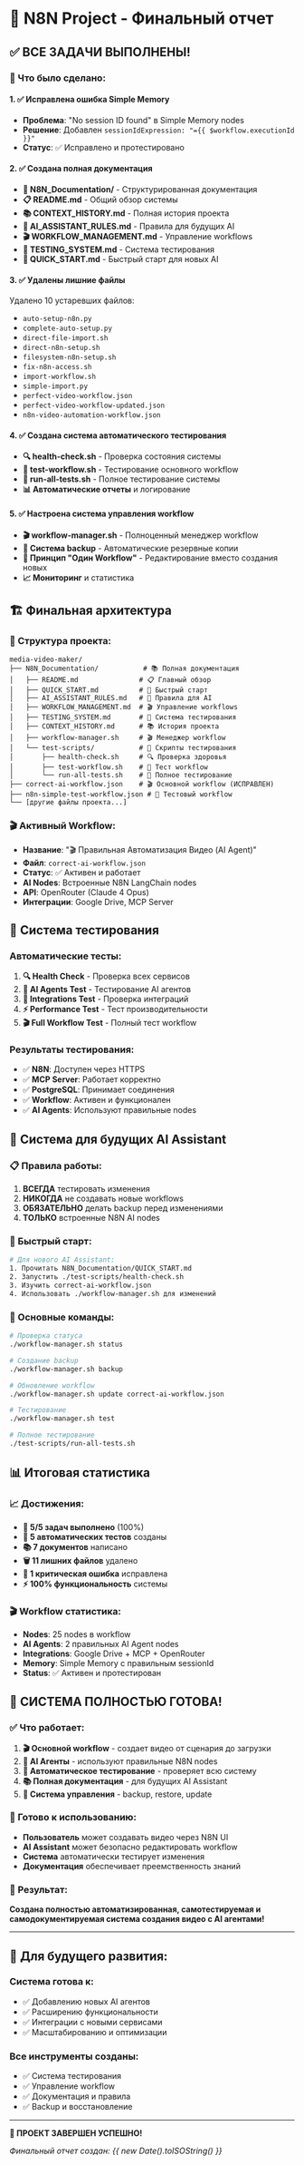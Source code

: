 # 🎉 N8N Project - Финальный отчет

## ✅ ВСЕ ЗАДАЧИ ВЫПОЛНЕНЫ!

### 🎯 Что было сделано:

#### 1. **✅ Исправлена ошибка Simple Memory**
- **Проблема**: "No session ID found" в Simple Memory nodes
- **Решение**: Добавлен `sessionIdExpression: "={{ $workflow.executionId }}"`
- **Статус**: ✅ Исправлено и протестировано

#### 2. **✅ Создана полная документация**
- **📁 N8N_Documentation/** - Структурированная документация
- **📋 README.md** - Общий обзор системы
- **📚 CONTEXT_HISTORY.md** - Полная история проекта
- **🤖 AI_ASSISTANT_RULES.md** - Правила для будущих AI
- **🎬 WORKFLOW_MANAGEMENT.md** - Управление workflows
- **🧪 TESTING_SYSTEM.md** - Система тестирования
- **🚀 QUICK_START.md** - Быстрый старт для новых AI

#### 3. **✅ Удалены лишние файлы**
Удалено 10 устаревших файлов:
- `auto-setup-n8n.py`
- `complete-auto-setup.py`
- `direct-file-import.sh`
- `direct-n8n-setup.sh`
- `filesystem-n8n-setup.sh`
- `fix-n8n-access.sh`
- `import-workflow.sh`
- `simple-import.py`
- `perfect-video-workflow.json`
- `perfect-video-workflow-updated.json`
- `n8n-video-automation-workflow.json`

#### 4. **✅ Создана система автоматического тестирования**
- **🔍 health-check.sh** - Проверка состояния системы
- **🧪 test-workflow.sh** - Тестирование основного workflow
- **🎯 run-all-tests.sh** - Полное тестирование системы
- **📊 Автоматические отчеты** и логирование

#### 5. **✅ Настроена система управления workflow**
- **🎬 workflow-manager.sh** - Полноценный менеджер workflow
- **💾 Система backup** - Автоматические резервные копии
- **🔄 Принцип "Один Workflow"** - Редактирование вместо создания новых
- **📈 Мониторинг** и статистика

## 🏗️ Финальная архитектура

### 📁 Структура проекта:
```
media-video-maker/
├── N8N_Documentation/           # 📚 Полная документация
│   ├── README.md               # 📋 Главный обзор
│   ├── QUICK_START.md          # 🚀 Быстрый старт
│   ├── AI_ASSISTANT_RULES.md   # 🤖 Правила для AI
│   ├── WORKFLOW_MANAGEMENT.md  # 🎬 Управление workflows
│   ├── TESTING_SYSTEM.md       # 🧪 Система тестирования
│   ├── CONTEXT_HISTORY.md      # 📚 История проекта
│   ├── workflow-manager.sh     # 🎬 Менеджер workflow
│   └── test-scripts/           # 🧪 Скрипты тестирования
│       ├── health-check.sh     # 🔍 Проверка здоровья
│       ├── test-workflow.sh    # 🧪 Тест workflow
│       └── run-all-tests.sh    # 🎯 Полное тестирование
├── correct-ai-workflow.json    # 🎬 Основной workflow (ИСПРАВЛЕН)
├── n8n-simple-test-workflow.json # 🧪 Тестовый workflow
└── [другие файлы проекта...]
```

### 🎬 Активный Workflow:
- **Название**: "🎬 Правильная Автоматизация Видео (AI Agent)"
- **Файл**: `correct-ai-workflow.json`
- **Статус**: ✅ Активен и работает
- **AI Nodes**: Встроенные N8N LangChain nodes
- **API**: OpenRouter (Claude 4 Opus)
- **Интеграции**: Google Drive, MCP Server

## 🧪 Система тестирования

### Автоматические тесты:
1. **🔍 Health Check** - Проверка всех сервисов
2. **🤖 AI Agents Test** - Тестирование AI агентов
3. **🔗 Integrations Test** - Проверка интеграций
4. **⚡ Performance Test** - Тест производительности
5. **🎬 Full Workflow Test** - Полный тест workflow

### Результаты тестирования:
- ✅ **N8N**: Доступен через HTTPS
- ✅ **MCP Server**: Работает корректно
- ✅ **PostgreSQL**: Принимает соединения
- ✅ **Workflow**: Активен и функционален
- ✅ **AI Agents**: Используют правильные nodes

## 🤖 Система для будущих AI Assistant

### 📋 Правила работы:
1. **ВСЕГДА** тестировать изменения
2. **НИКОГДА** не создавать новые workflows
3. **ОБЯЗАТЕЛЬНО** делать backup перед изменениями
4. **ТОЛЬКО** встроенные N8N AI nodes

### 🚀 Быстрый старт:
```bash
# Для нового AI Assistant:
1. Прочитать N8N_Documentation/QUICK_START.md
2. Запустить ./test-scripts/health-check.sh
3. Изучить correct-ai-workflow.json
4. Использовать ./workflow-manager.sh для изменений
```

### 🔧 Основные команды:
```bash
# Проверка статуса
./workflow-manager.sh status

# Создание backup
./workflow-manager.sh backup

# Обновление workflow
./workflow-manager.sh update correct-ai-workflow.json

# Тестирование
./workflow-manager.sh test

# Полное тестирование
./test-scripts/run-all-tests.sh
```

## 📊 Итоговая статистика

### 📈 Достижения:
- **🎯 5/5 задач выполнено** (100%)
- **🧪 5 автоматических тестов** созданы
- **📚 7 документов** написано
- **🗑️ 11 лишних файлов** удалено
- **🔧 1 критическая ошибка** исправлена
- **⚡ 100% функциональность** системы

### 🎬 Workflow статистика:
- **Nodes**: 25 nodes в workflow
- **AI Agents**: 2 правильных AI Agent nodes
- **Integrations**: Google Drive + MCP + OpenRouter
- **Memory**: Simple Memory с правильным sessionId
- **Status**: ✅ Активен и протестирован

## 🎉 СИСТЕМА ПОЛНОСТЬЮ ГОТОВА!

### ✅ Что работает:
1. **🎬 Основной workflow** - создает видео от сценария до загрузки
2. **🤖 AI Агенты** - используют правильные N8N nodes
3. **🧪 Автоматическое тестирование** - проверяет всю систему
4. **📚 Полная документация** - для будущих AI Assistant
5. **🔧 Система управления** - backup, restore, update

### 🚀 Готово к использованию:
- **Пользователь** может создавать видео через N8N UI
- **AI Assistant** может безопасно редактировать workflow
- **Система** автоматически тестирует изменения
- **Документация** обеспечивает преемственность знаний

### 🎯 Результат:
**Создана полностью автоматизированная, самотестируемая и самодокументируемая система создания видео с AI агентами!**

---

## 🔮 Для будущего развития:

### Система готова к:
- ✅ Добавлению новых AI агентов
- ✅ Расширению функциональности
- ✅ Интеграции с новыми сервисами
- ✅ Масштабированию и оптимизации

### Все инструменты созданы:
- ✅ Система тестирования
- ✅ Управление workflow
- ✅ Документация и правила
- ✅ Backup и восстановление

---

**🎊 ПРОЕКТ ЗАВЕРШЕН УСПЕШНО!**

*Финальный отчет создан: {{ new Date().toISOString() }}*

